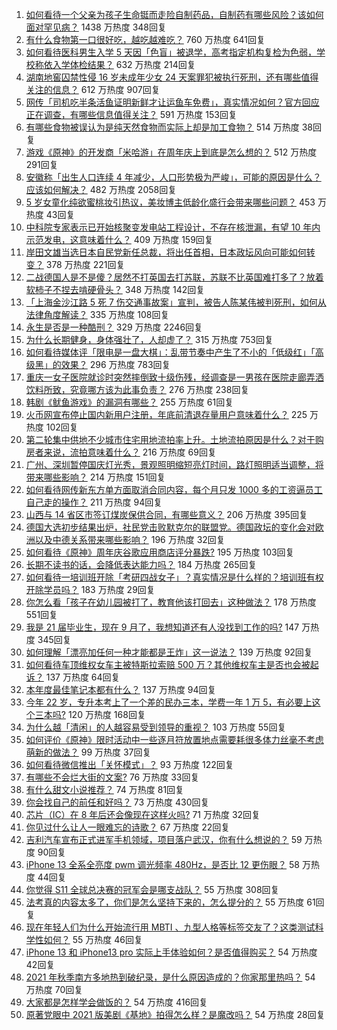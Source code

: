 1. [如何看待一个父亲为孩子生命铤而走险自制药品，自制药有哪些风险？该如何面对罕见病？](https://www.zhihu.com/question/489642937) 1438 万热度 348回复
1. [有什么食物第一口很好吃，越吃越难吃？](https://www.zhihu.com/question/487748721) 760 万热度 641回复
1. [如何看待医科男生入学 5 天因「色盲」被退学，高考指定机构复检为色弱，学校称依入学体检结果？](https://www.zhihu.com/question/488842757) 632 万热度 214回复
1. [湖南地窖囚禁性侵 16 岁未成年少女 24 天案罪犯被执行死刑，还有哪些值得关注的信息？](https://www.zhihu.com/question/489691297) 612 万热度 907回复
1. [网传「司机吃半条活鱼证明新鲜才让运鱼车免费」，真实情况如何？官方回应正在调查，有哪些信息值得关注？](https://www.zhihu.com/question/489455437) 591 万热度 153回复
1. [有哪些食物被误认为是纯天然食物而实际上却是加工食物？](https://www.zhihu.com/question/471749491) 514 万热度 38回复
1. [游戏《原神》的开发商「米哈游」在周年庆上到底是怎么想的？](https://www.zhihu.com/question/489709211) 512 万热度 291回复
1. [安徽称「出生人口连续 4 年减少，人口形势极为严峻」，可能的原因是什么？应该如何解决？](https://www.zhihu.com/question/489610689) 482 万热度 2058回复
1. [5 岁女童化纯欲蜜桃妆引热议，美妆博主低龄化盛行会带来哪些问题？](https://www.zhihu.com/question/487164420) 453 万热度 43回复
1. [中科院专家表示已开始核聚变发电站工程设计，不存在核泄漏，有望 10 年内示范发电，这意味着什么？](https://www.zhihu.com/question/489376498) 409 万热度 159回复
1. [岸田文雄当选日本自民党新任总裁，将出任首相，日本政坛风向可能如何转变？](https://www.zhihu.com/question/489740355) 378 万热度 221回复
1. [二战德国人是不是傻？居然不打英国去打苏联，苏联不比英国难打多了？放着软柿子不捏去啃硬骨头？](https://www.zhihu.com/question/489689485) 348 万热度 142回复
1. [「上海金沙江路 5 死 7 伤交通事故案」宣判，被告人陈某伟被判死刑，如何从法律角度解读？](https://www.zhihu.com/question/489723360) 335 万热度 108回复
1. [永生是否是一种酷刑？](https://www.zhihu.com/question/31756387) 329 万热度 2246回复
1. [为什么长期健身，身体强壮了，人却虚了？](https://www.zhihu.com/question/466730886) 315 万热度 753回复
1. [如何看待媒体评「限电是一盘大棋」：乱带节奏中产生了不小的「低级红」「高级黑」的效果？](https://www.zhihu.com/question/489663087) 296 万热度 783回复
1. [重庆一女子医院就诊时突然摔倒致十级伤残，经调查是一男孩在医院走廊弄洒饮料所致，究竟哪方该为此事负责？](https://www.zhihu.com/question/489435098) 276 万热度 238回复
1. [韩剧《鱿鱼游戏》的漏洞有哪些？](https://www.zhihu.com/question/488655046) 255 万热度 61回复
1. [火币网宣布停止国内新用户注册，年底前清退存量用户意味着什么？](https://www.zhihu.com/question/489251513) 225 万热度 102回复
1. [第二轮集中供地不少城市住宅用地流拍率上升。土地流拍原因是什么？对于购房者来说，流拍意味着什么？](https://www.zhihu.com/question/489083228) 216 万热度 69回复
1. [广州、深圳暂停国庆灯光秀，景观照明缩短亮灯时间，路灯照明适当调整，将带来哪些影响？](https://www.zhihu.com/question/489694383) 214 万热度 151回复
1. [如何看待网传新东方单方面取消合同内容，每个月只发 1000 多的工资逼员工自己走的操作？](https://www.zhihu.com/question/489249642) 211 万热度 94回复
1. [山西与 14 省区市签订煤炭保供合同，有哪些意义？](https://www.zhihu.com/question/489741836) 206 万热度 395回复
1. [德国大选初步结果出炉，社民党击败默克尔的联盟党。德国政坛的变化会对欧洲以及中德关系带来哪些影响？](https://www.zhihu.com/question/489351985) 196 万热度 32回复
1. [如何看待《原神》周年庆谷歌应用商店评分暴跌?](https://www.zhihu.com/question/489662332) 195 万热度 103回复
1. [长期不读书的话，会降低表达能力吗？](https://www.zhihu.com/question/489136200) 184 万热度 265回复
1. [如何看待一培训班开除「考研四战女子」？真实情况是什么样的？培训班有权开除学员吗？](https://www.zhihu.com/question/489492484) 183 万热度 29回复
1. [你怎么看「孩子在幼儿园被打了，教育他该打回去」这种做法？](https://www.zhihu.com/question/487884725) 178 万热度 551回复
1. [我是 21 届毕业生，现在 9 月了，我想知道还有人没找到工作的吗?](https://www.zhihu.com/question/484229035) 147 万热度 345回复
1. [如何理解「漂亮加任何一种才能都是王炸」这一说法？](https://www.zhihu.com/question/471149659) 139 万热度 92回复
1. [如何看待车顶维权女车主被特斯拉索赔 500 万？其他维权车主是否也会被起诉？](https://www.zhihu.com/question/489554946) 137 万热度 64回复
1. [本年度最佳笔记本都有什么？](https://www.zhihu.com/question/463799268) 137 万热度 94回复
1. [今年 22 岁，专升本考上了一个差的民办三本，学费一年 1 万 5，有必要上这个三本吗?](https://www.zhihu.com/question/409269773) 120 万热度 168回复
1. [为什么越「清闲」的人越容易受到领导的重视？](https://www.zhihu.com/question/488216121) 103 万热度 55回复
1. [如何评价《原神》限时活动中一些逐月符放置地点需要耗很多体力丝毫不考虑萌新的做法？](https://www.zhihu.com/question/489719984) 99 万热度 37回复
1. [如何看待微信推出「关怀模式」？](https://www.zhihu.com/question/489230609) 93 万热度 122回复
1. [有哪些不会烂大街的文案?](https://www.zhihu.com/question/482441029) 76 万热度 33回复
1. [有什么甜文小说推荐？](https://www.zhihu.com/question/465335413) 74 万热度 81回复
1. [你会找自己的前任和好吗？](https://www.zhihu.com/question/476517656) 73 万热度 430回复
1. [芯片（IC）在 8 年后还会像现在这样火吗?](https://www.zhihu.com/question/479325156) 71 万热度 32回复
1. [你见过什么让人一眼难忘的诗歌？](https://www.zhihu.com/question/483842164) 67 万热度 22回复
1. [吉利汽车宣布正式进军手机领域，项目落户武汉，你有什么想说的？](https://www.zhihu.com/question/489497167) 59 万热度 90回复
1. [iPhone 13 全系全亮度 pwm 调光频率 480Hz，是否比 12 更伤眼？](https://www.zhihu.com/question/488721648) 58 万热度 44回复
1. [你觉得 S11 全球总决赛的冠军会是哪支战队？](https://www.zhihu.com/question/484796372) 55 万热度 308回复
1. [法考真的内容太多了，你们是怎么坚持下来的，怎么提分的？](https://www.zhihu.com/question/479796564) 55 万热度 61回复
1. [现在年轻人们为什么开始流行用 MBTI 、九型人格等标签交友了？这类测试科学性如何？](https://www.zhihu.com/question/488302544) 55 万热度 46回复
1. [iPhone 13 和 iPhone13 pro 实际上手体验如何？是否值得购买？](https://www.zhihu.com/question/488641887) 54 万热度 42回复
1. [2021 年秋季南方多地热到破纪录，是什么原因造成的？你家那里热吗？](https://www.zhihu.com/question/489711157) 54 万热度 70回复
1. [大家都是怎样学会做饭的？](https://www.zhihu.com/question/484024936) 54 万热度 416回复
1. [原著党眼中 2021 版美剧《基地》拍得怎么样？是魔改吗？](https://www.zhihu.com/question/489166474) 54 万热度 28回复